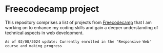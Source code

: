 # Freecodecamp project

This repository comprises a list of projects from <a href='https://www.freecodecamp.org/'>Freecodecamp</a> that I am working on to enhance my coding skills and gain a deeper understanding of technical aspects in web development.


```
As of 02/08/2024 update: Currently enrolled in the 'Responsive Web' course and making progress
```